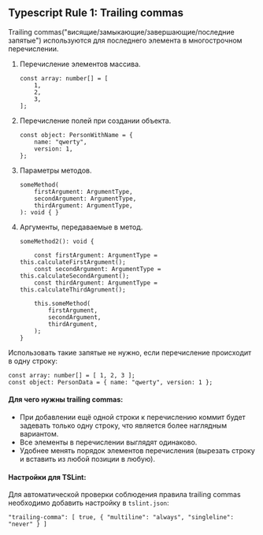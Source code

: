 ## Typescript Rule 1: Trailing commas

Trailing commas("висящие/замыкающие/завершающие/последние запятые") используются для последнего элемента в многострочном перечислении.
1. Перечисление элементов массива.
    ```
    const array: number[] = [
        1,
        2,
        3,
    ];
    ```
2. Перечисление полей при создании объекта.
    ```
    const object: PersonWithName = {
        name: "qwerty",
        version: 1,
    };
    ```
3. Параметры методов.
    ```
    someMethod(
        firstArgument: ArgumentType,
        secondArgument: ArgumentType,
        thirdArgument: ArgumentType,  
    ): void { }
    ```
4. Аргументы, передаваемые в метод.
    ```
    someMethod2(): void {
    
        const firstArgument: ArgumentType = this.calculateFirstArgument();
        const secondArgument: ArgumentType = this.calculateSecondArgument();
        const thirdArgument: ArgumentType = this.calculateThirdAgrument();
        
        this.someMethod(
            firstArgument,
            secondArgument,
            thirdArgument,  
        );
    }
    ```
Использовать такие запятые не нужно, если перечисление происходит в одну строку:
```
const array: number[] = [ 1, 2, 3 ];
const object: PersonData = { name: "qwerty", version: 1 };
```
   
#### Для чего нужны trailing commas: 
- При добавлении ещё одной строки к перечислению коммит будет задевать только одну строку, что является более наглядным вариантом.
- Все элементы в перечислении выглядят одинаково.
- Удобнее менять порядок элементов перечисления (вырезать строку и вставить из любой позиции в любую).   

#### Настройки для TSLint: 
Для автоматической проверки соблюдения правила trailing commas необходимо добавить настройку в `tslint.json`:
```
"trailing-comma": [ true, { "multiline": "always", "singleline": "never" } ]
```
